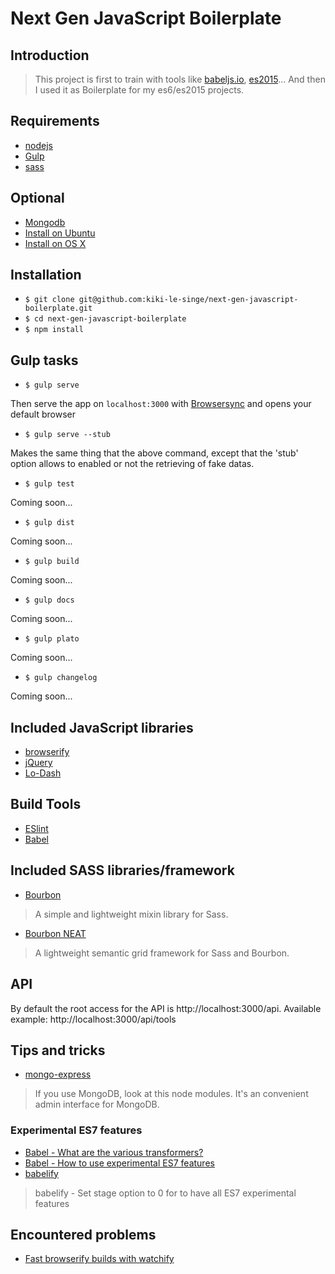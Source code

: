 # Next Gen JavaScript Boilerplate

## Introduction

> This project is first to train with tools like [babeljs.io](https://babeljs.io/), [es2015](https://babeljs.io/docs/learn-es2015/)... And then I used it as Boilerplate for my es6/es2015 projects.

## Requirements

 * [nodejs](http://nodejs.org/)
 * [Gulp](http://gulpjs.com/)
 * [sass](http://sass-lang.com/)

## Optional

 * [Mongodb](http://www.mongodb.org/)
  * [Install on Ubuntu](http://docs.mongodb.org/manual/tutorial/install-mongodb-on-ubuntu/)
  * [Install on OS X](http://docs.mongodb.org/manual/tutorial/install-mongodb-on-os-x/)

## Installation

* `$ git clone git@github.com:kiki-le-singe/next-gen-javascript-boilerplate.git`
* `$ cd next-gen-javascript-boilerplate`
* `$ npm install`

## Gulp tasks

* `$ gulp serve`

Then serve the app on `localhost:3000` with [Browsersync](http://www.browsersync.io/) and opens your default browser

* `$ gulp serve --stub`

Makes the same thing that the above command, except that the 'stub' option allows to enabled or not the retrieving of fake datas.

* `$ gulp test`

Coming soon...

* `$ gulp dist`

Coming soon...

* `$ gulp build`

Coming soon...

* `$ gulp docs`

Coming soon...

* `$ gulp plato`

Coming soon...

* `$ gulp changelog`

Coming soon...

## Included JavaScript libraries

 * [browserify](http://browserify.org/)
 * [jQuery](http://jquery.com/)
 * [Lo-Dash](http://lodash.com/)

## Build Tools

 * [ESlint](http://eslint.org/)
 * [Babel](https://babeljs.io/)

## Included SASS libraries/framework

 * [Bourbon](http://bourbon.io/)

 > A simple and lightweight mixin library for Sass.

 * [Bourbon NEAT](http://neat.bourbon.io/)

 > A lightweight semantic grid framework for Sass and Bourbon.

## API

By default the root access for the API is http://localhost:3000/api. Available example: http://localhost:3000/api/tools

## Tips and tricks

 * [mongo-express](https://www.npmjs.org/package/mongo-express)

 > If you use MongoDB, look at this node modules. It's an convenient admin interface for MongoDB.

### Experimental ES7 features

 * [Babel - What are the various transformers?](http://babeljs.io/docs/advanced/transformers/)
 * [Babel - How to use experimental ES7 features](https://babeljs.io/docs/usage/experimental/)
 * [babelify](https://www.npmjs.com/package/babelify)

 > babelify - Set stage option to 0 for to have all ES7 experimental features

## Encountered problems

 * [Fast browserify builds with watchify](https://github.com/gulpjs/gulp/blob/master/docs/recipes/fast-browserify-builds-with-watchify.md)
